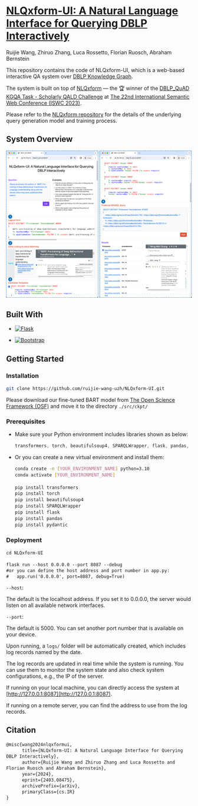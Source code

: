 # [NLQxform-UI: A Natural Language Interface for Querying DBLP Interactively](https://arxiv.org/abs/2403.08475)

Ruijie Wang, Zhiruo Zhang, Luca Rossetto, Florian Ruosch, Abraham Bernstein

This repository contains the code of NLQxform-UI, which is a web-based interactive QA system over [DBLP Knowledge Graph](https://blog.dblp.org/tag/knowledge-graph/).

The system is built on top of [NLQxform](https://ceur-ws.org/Vol-3592/paper2.pdf) &mdash; the :trophy: winner of the [DBLP_QuAD KGQA Task - Scholarly QALD Challenge](https://kgqa.github.io/scholarly-QALD-challenge/2023/) at [The 22nd International Semantic Web Conference (ISWC 2023)](https://iswc2023.semanticweb.org/).

Please refer to the [NLQxform repository](https://github.com/ruijie-wang-uzh/NLQxform) for the details of the underlying query generation model and training process.

## System Overview

![system overview](https://github.com/ruijie-wang-uzh/NLQxform-UI/blob/main/system.png?raw=true)


## Built With

* [![Flask][Flask.js]][Flask-url]

* [![Bootstrap][Bootstrap.com]][Bootstrap-url]


## Getting Started

### Installation

```bash
git clone https://github.com/ruijie-wang-uzh/NLQxform-UI.git
```
Please download our fine-tuned BART model from [The Open Science Framework (OSF)](https://osf.io/tzkfd/?view_only=0a0e8eb8999440688f4e915f7309e1df) and move it to the directory `./src/ckpt/`

### Prerequisites

- Make sure your Python environment includes libraries shown as below:

  ```powershell
  transformers, torch, beautifulsoup4, SPARQLWrapper, flask, pandas, pydantic
  ```

- Or you can create a new virtual environment and install them:

  ```bash
  conda create -n [YOUR_ENVIRONMENT_NAME] python=3.10
  conda activate [YOUR_ENVIRONMENT_NAME]
  
  pip install transformers
  pip install torch 
  pip install beautifulsoup4
  pip install SPARQLWrapper
  pip install flask
  pip install pandas
  pip install pydantic
  ```

### Deployment

```shell
cd NLQxform-UI

flask run --host 0.0.0.0 --port 8087 --debug
#or you can define the host address and port number in app.py:
#	app.run('0.0.0.0', port=8087, debug=True)
```

`--host`: 

  The default is the localhost address. If you set it to 0.0.0.0, the server would listen on all available network interfaces.

`--port`: 

  The default is 5000. You can set another port number that is available on your device.

Upon running, a `logs/` folder will be automatically created, which includes log records named by the date.

The log records are updated in real time while the system is running. You can use them to monitor the system state and also check system configurations, e.g., the IP of the server.

If running on your local machine, you can directly access the system at [http://127.0.0.1:8087](http://127.0.0.1:8087).

If running on a remote server, you can find the address to use from the log records.


[Flask.js]: https://img.shields.io/badge/Flask-20232A?style=for-the-badge&logo=react&logoColor=61DAFB
[Flask-url]: https://flask.palletsprojects.com/en/3.0.x/
[Bootstrap.com]: https://img.shields.io/badge/Bootstrap-563D7C?style=for-the-badge&logo=bootstrap&logoColor=white
[Bootstrap-url]: https://getbootstrap.com


## Citation

```
@misc{wang2024nlqxformui,
      title={NLQxform-UI: A Natural Language Interface for Querying DBLP Interactively}, 
      author={Ruijie Wang and Zhiruo Zhang and Luca Rossetto and Florian Ruosch and Abraham Bernstein},
      year={2024},
      eprint={2403.08475},
      archivePrefix={arXiv},
      primaryClass={cs.IR}
}
```
